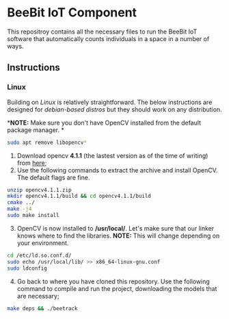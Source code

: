 # BeeBit IoT Component

This repositroy contains all the necessary files to run the BeeBit IoT software that automatically counts individuals in a space in a number of ways.

## Instructions

### Linux
Building on *Linux* is relatively straightforward. The below instructions are designed for *debian-based distros* but they should work on any distribution.

***NOTE:** Make sure you don't have OpenCV installed from the default package manager. *
```bash
sudo apt remove libopencv*
```

1. Download opencv **4.1.1** (the lastest version as of the time of writing) from [here](https://github.com/opencv/opencv/archive/4.1.1.zip);
2. Use the following commands to extract the archive and install OpenCV. The default flags are fine.
```bash
unzip opencv4.1.1.zip
mkdir opencv4.1.1/build && cd opencv4.1.1/build
cmake ../
make -j4
sudo make install
```
3. OpenCV is now installed to **/usr/local/**. Let's make sure that our linker knows where to find the libraries. **NOTE:** This will change depending on your environment.
```bash
cd /etc/ld.so.conf.d/
sudo echo /usr/local/lib/ >> x86_64-linux-gnu.conf
sudo ldconfig
```

4. Go back to where you have cloned this repository. Use the following command to compile and run the project, downloading the models that are necessary;
```bash
make deps && ./beetrack
```